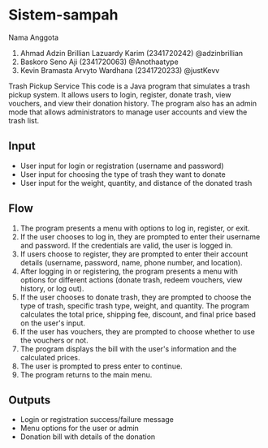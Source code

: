 ﻿# Sistem-sampah

Nama Anggota
1. Ahmad Adzin Brillian Lazuardy Karim (2341720242) @adzinbrillian
2. Baskoro Seno Aji (2341720063) @Anothaatype
3. Kevin Bramasta Arvyto Wardhana (2341720233) @justKevv

Trash Pickup Service
This code is a Java program that simulates a trash pickup system. It allows users to login, register, donate trash, view vouchers, and view their donation history. The program also has an admin mode that allows administrators to manage user accounts and view the trash list.

## Input
* User input for login or registration (username and password)
* User input for choosing the type of trash they want to donate
* User input for the weight, quantity, and distance of the donated trash

## Flow
1. The program presents a menu with options to log in, register, or exit.
2. If the user chooses to log in, they are prompted to enter their username and password. If the credentials are valid, the user is logged in.
3. If users choose to register, they are prompted to enter their account details (username, password, name, phone number, and location).
4. After logging in or registering, the program presents a menu with options for different actions (donate trash, redeem vouchers, view history, or log out).
5. If the user chooses to donate trash, they are prompted to choose the type of trash, specific trash type, weight, and quantity. The program calculates the total price, shipping fee, discount, and final price based on the user's input.
6. If the user has vouchers, they are prompted to choose whether to use the vouchers or not.
7. The program displays the bill with the user's information and the calculated prices.
8. The user is prompted to press enter to continue.
9. The program returns to the main menu.

## Outputs
* Login or registration success/failure message
* Menu options for the user or admin
* Donation bill with details of the donation

